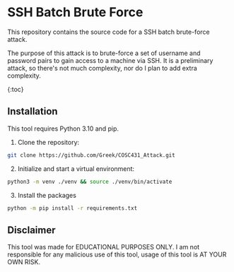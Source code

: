 # SSH Batch Brute Force

This repository contains the source code for a SSH batch brute-force attack.

The purpose of this attack is to brute-force a set of username and password
pairs to gain access to a machine via SSH. It is a preliminary attack, so
there's not much complexity, nor do I plan to add extra complexity.

{:toc}

## Installation

This tool requires Python 3.10 and pip.

1. Clone the repository:

```bash
git clone https://github.com/Greek/COSC431_Attack.git
```

2. Initialize and start a virtual environment:

```bash
python3 -m venv ./venv && source ./venv/bin/activate
```

3. Install the packages

```bash
python -m pip install -r requirements.txt
```

## Disclaimer

This tool was made for EDUCATIONAL PURPOSES ONLY. I am not responsible for
any malicious use of this tool, usage of this tool is AT YOUR OWN RISK.
